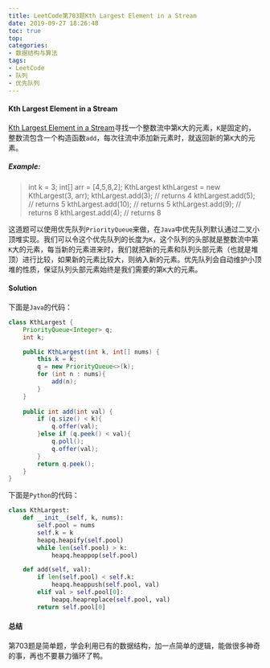 ```yaml
---
title: LeetCode第703题Kth Largest Element in a Stream
date: 2019-09-27 18:26:48
toc: true
top: 
categories: 
- 数据结构与算法
tags:
- LeetCode
- 队列
- 优先队列
---
```

<!-- more -->

#### Kth Largest Element in a Stream

[Kth Largest Element in a Stream](https://leetcode.com/problems/kth-largest-element-in-a-stream/)寻找一个整数流中第`K`大的元素，`K`是固定的，整数流包含一个构造函数`add`，每次往流中添加新元素时，就返回新的第`K`大的元素。

##### Example:

>int k = 3;
>int[] arr = [4,5,8,2];
>KthLargest kthLargest = new KthLargest(3, arr);
>kthLargest.add(3);   // returns 4
>kthLargest.add(5);   // returns 5
>kthLargest.add(10);  // returns 5
>kthLargest.add(9);   // returns 8
>kthLargest.add(4);   // returns 8

这道题可以使用优先队列`PriorityQueue`来做，在`Java`中优先队列默认通过二叉小顶堆实现。我们可以令这个优先队列的长度为`K`，这个队列的头部就是整数流中第`K`大的元素，每当新的元素进来时，我们就把新的元素和队列头部元素（也就是堆顶）进行比较，如果新的元素比较大，则纳入新的元素。优先队列会自动维护小顶堆的性质，保证队列头部元素始终是我们需要的第`K`大的元素。

#### Solution

下面是`Java`的代码：

```Java
class KthLargest {   
    PriorityQueue<Integer> q;
    int k;

    public KthLargest(int k, int[] nums) {
        this.k = k;
        q = new PriorityQueue<>(k);
        for (int n : nums){
            add(n);
        }       
    }
    
    public int add(int val) {
        if (q.size() < k){
            q.offer(val);
        }else if (q.peek() < val){
            q.poll();
            q.offer(val);
        }
        return q.peek();
    }
}

```

下面是`Python`的代码：


```Python
class KthLargest:
    def __init__(self, k, nums):
        self.pool = nums
        self.k = k
        heapq.heapify(self.pool)
        while len(self.pool) > k:
            heapq.heappop(self.pool)

    def add(self, val):
        if len(self.pool) < self.k:
            heapq.heappush(self.pool, val)
        elif val > self.pool[0]:
            heapq.heapreplace(self.pool, val)
        return self.pool[0]
```

#### 总结

第703题是简单题，学会利用已有的数据结构，加一点简单的逻辑，能做很多神奇的事，再也不要暴力循环了鸭。